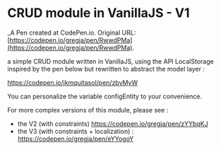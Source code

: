 # CRUD module in VanillaJS - V1
 _A Pen created at CodePen.io. Original URL: [https://codepen.io/gregja/pen/RwwdPMa](https://codepen.io/gregja/pen/RwwdPMa).

 a simple CRUD module written in VanillaJS, using the API LocalStorage 
inspired by the pen below but rewritten to abstract the model layer  :

https://codepen.io/jkmquitasol/pen/zbvMyW

You can personalize the variable configEntity to your convenience.

For more complex versions of this module, please see  :
- the V2 (with constraints)
https://codepen.io/gregja/pen/zYYbqKJ
- the V3 (with constraints + localization) :
https://codepen.io/gregja/pen/eYYogoY


